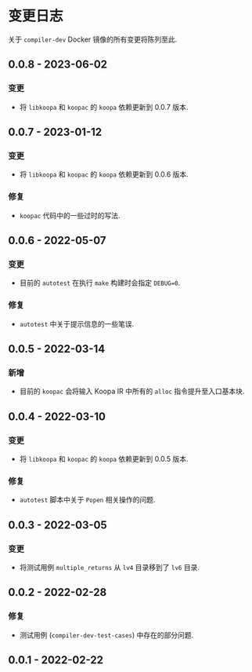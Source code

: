 # 变更日志

关于 `compiler-dev` Docker 镜像的所有变更将陈列至此.

## 0.0.8 - 2023-06-02

### 变更

* 将 `libkoopa` 和 `koopac` 的 `koopa` 依赖更新到 0.0.7 版本.

## 0.0.7 - 2023-01-12

### 变更

* 将 `libkoopa` 和 `koopac` 的 `koopa` 依赖更新到 0.0.6 版本.

### 修复

* `koopac` 代码中的一些过时的写法.

## 0.0.6 - 2022-05-07

### 变更

* 目前的 `autotest` 在执行 `make` 构建时会指定 `DEBUG=0`.

### 修复

* `autotest` 中关于提示信息的一些笔误.

## 0.0.5 - 2022-03-14

### 新增

* 目前的 `koopac` 会将输入 Koopa IR 中所有的 `alloc` 指令提升至入口基本块.

## 0.0.4 - 2022-03-10

### 变更

* 将 `libkoopa` 和 `koopac` 的 `koopa` 依赖更新到 0.0.5 版本.

### 修复

* `autotest` 脚本中关于 `Popen` 相关操作的问题.

## 0.0.3 - 2022-03-05

### 变更

* 将测试用例 `multiple_returns` 从 `lv4` 目录移到了 `lv6` 目录.

## 0.0.2 - 2022-02-28

### 修复

* 测试用例 (`compiler-dev-test-cases`) 中存在的部分问题.

## 0.0.1 - 2022-02-22
